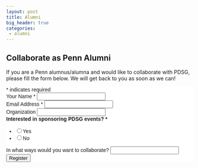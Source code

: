 ```yaml
---
layout: post
title: Alumni
big_header: true
categories:
 - alumni
---
```


## Collaborate as Penn Alumni

If you are a Penn alumnus/alumna and would like to collaborate with PDSG, please fill the form below. We will get back to you as soon as we can!

<!-- Begin MailChimp Signup Form -->
<link href="//cdn-images.mailchimp.com/embedcode/classic-10_7.css" rel="stylesheet" type="text/css">
<style type="text/css">
	#mc_embed_signup{background:#fff; clear:left; font:14px Helvetica,Arial,sans-serif; }
	/* Add your own MailChimp form style overrides in your site stylesheet or in this style block.
	   We recommend moving this block and the preceding CSS link to the HEAD of your HTML file. */
</style>
<div id="mc_embed_signup">
<form action="https://penndsg.us16.list-manage.com/subscribe/post?u=8d37ea8911e6f07a325e06b06&amp;id=7e725989d3" method="post" id="mc-embedded-subscribe-form" name="mc-embedded-subscribe-form" class="validate" target="_blank" novalidate>
    <div id="mc_embed_signup_scroll">
<div class="indicates-required"><span class="asterisk">*</span> indicates required</div>
<div class="mc-field-group">
	<label for="mce-NAME">Your Name  <span class="asterisk">*</span>
</label>
	<input type="text" value="" name="NAME" class="required" id="mce-NAME">
</div>
<div class="mc-field-group">
	<label for="mce-EMAIL">Email Address  <span class="asterisk">*</span>
</label>
	<input type="email" value="" name="EMAIL" class="required email" id="mce-EMAIL">
</div>
<div class="mc-field-group">
	<label for="mce-ORG">Organization </label>
	<input type="text" value="" name="ORG" class="" id="mce-ORG">
</div>
<div class="mc-field-group input-group">
    <strong>Interested in sponsoring PDSG events?  <span class="asterisk">*</span>
</strong>
    <ul><li><input type="radio" value="Yes" name="MMERGE4" id="mce-MMERGE4-0"><label for="mce-MMERGE4-0">Yes</label></li>
<li><input type="radio" value="No" name="MMERGE4" id="mce-MMERGE4-1"><label for="mce-MMERGE4-1">No</label></li>
</ul>
</div>
<div class="mc-field-group">
	<label for="mce-MMERGE3">In what ways would you want to collaborate? </label>
	<input type="text" value="" name="MMERGE3" class="" id="mce-MMERGE3">
</div>
	<div id="mce-responses" class="clear">
		<div class="response" id="mce-error-response" style="display:none"></div>
		<div class="response" id="mce-success-response" style="display:none"></div>
	</div>    <!-- real people should not fill this in and expect good things - do not remove this or risk form bot signups-->
    <div style="position: absolute; left: -5000px;" aria-hidden="true"><input type="text" name="b_8d37ea8911e6f07a325e06b06_7e725989d3" tabindex="-1" value=""></div>
    <div class="clear"><input type="submit" value="Register" name="subscribe" id="mc-embedded-subscribe" class="button"></div>
    </div>
</form>
</div>
<script type='text/javascript' src='//s3.amazonaws.com/downloads.mailchimp.com/js/mc-validate.js'></script><script type='text/javascript'>(function($) {window.fnames = new Array(); window.ftypes = new Array();fnames[1]='NAME';ftypes[1]='text';fnames[0]='EMAIL';ftypes[0]='email';fnames[2]='ORG';ftypes[2]='text';fnames[4]='MMERGE4';ftypes[4]='radio';fnames[3]='MMERGE3';ftypes[3]='text';}(jQuery));var $mcj = jQuery.noConflict(true);</script>
<!--End mc_embed_signup-->
